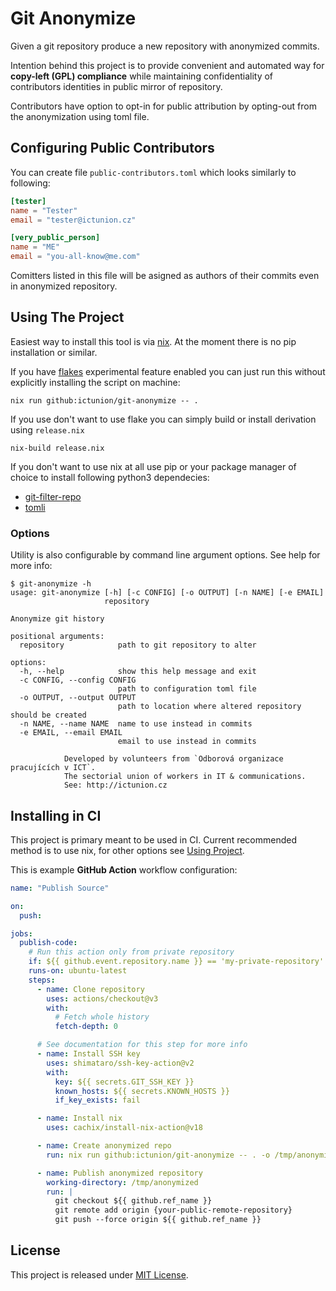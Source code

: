 # Git Anonymize

Given a git repository produce a new repository with anonymized commits.

Intention behind this project is to provide convenient and automated way
for **copy-left (GPL) compliance** while maintaining confidentiality
of contributors identities in public mirror of repository.

Contributors have option to opt-in for public attribution by
opting-out from the anonymization using toml file.

## Configuring Public Contributors

You can create file `public-contributors.toml` which looks similarly to following:

```toml
[tester]
name = "Tester"
email = "tester@ictunion.cz"

[very_public_person]
name = "ME"
email = "you-all-know@me.com"
```

Comitters listed in this file will be asigned as authors of their commits even
in anonymized repository.

## Using The Project

Easiest way to install this tool is via [nix](nixos.org/).
At the moment there is no pip installation or similar.

If you have [flakes](https://nixos.wiki/wiki/Flakes) experimental feature enabled
you can just run this without explicitly installing the script on machine:

```
nix run github:ictunion/git-anonymize -- .
```

If you use don't want to use flake you can simply build or install
derivation using `release.nix`

```
nix-build release.nix
```

If you don't want to use nix at all use pip or your package manager of choice
to install following python3 dependecies:

- [git-filter-repo](https://github.com/newren/git-filter-repo)
- [tomli](https://github.com/hukkin/tomli)

### Options

Utility is also configurable by command line argument options.
See help for more info:

```
$ git-anonymize -h
usage: git-anonymize [-h] [-c CONFIG] [-o OUTPUT] [-n NAME] [-e EMAIL]
                     repository

Anonymize git history

positional arguments:
  repository            path to git repository to alter

options:
  -h, --help            show this help message and exit
  -c CONFIG, --config CONFIG
                        path to configuration toml file
  -o OUTPUT, --output OUTPUT
                        path to location where altered repository should be created
  -n NAME, --name NAME  name to use instead in commits
  -e EMAIL, --email EMAIL
                        email to use instead in commits

            Developed by volunteers from `Odborová organizace pracujících v ICT`.
            The sectorial union of workers in IT & communications.
            See: http://ictunion.cz

```

## Installing in CI

This project is primary meant to be used in CI.
Current recommended method is to use nix, for other options see [Using Project](#using-the-project).

This is example **GitHub Action** workflow configuration:

```yaml
name: "Publish Source"

on:
  push:

jobs:
  publish-code:
    # Run this action only from private repository
    if: ${{ github.event.repository.name }} == 'my-private-repository'
    runs-on: ubuntu-latest
    steps:
      - name: Clone repository
        uses: actions/checkout@v3
        with:
          # Fetch whole history
          fetch-depth: 0

      # See documentation for this step for more info
      - name: Install SSH key
        uses: shimataro/ssh-key-action@v2
        with:
          key: ${{ secrets.GIT_SSH_KEY }}
          known_hosts: ${{ secrets.KNOWN_HOSTS }}
          if_key_exists: fail

      - name: Install nix
        uses: cachix/install-nix-action@v18

      - name: Create anonymized repo
        run: nix run github:ictunion/git-anonymize -- . -o /tmp/anonymized

      - name: Publish anonymized repository
        working-directory: /tmp/anonymized
        run: |
          git checkout ${{ github.ref_name }}
          git remote add origin {your-public-remote-repository}
          git push --force origin ${{ github.ref_name }}
```

## License

This project is released under [MIT License](LICENSE).
